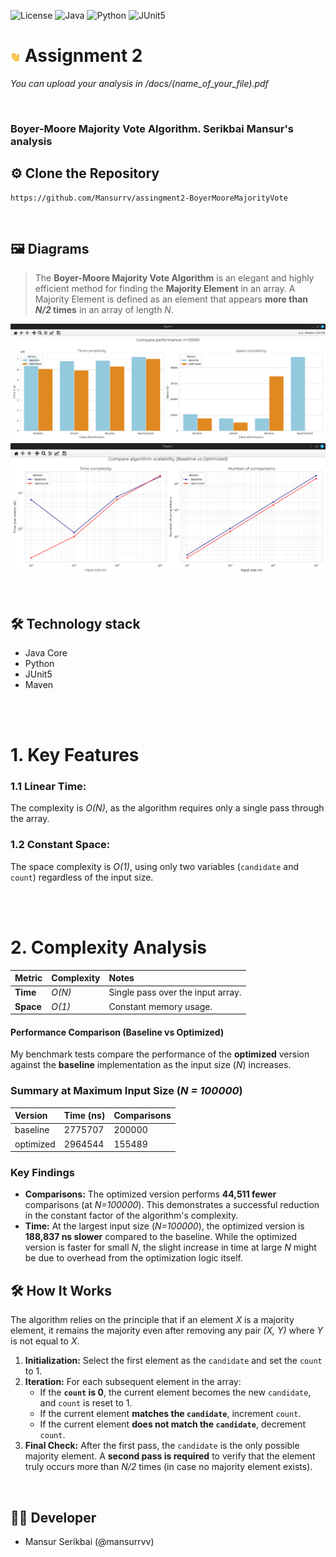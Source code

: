 ![License](https://img.shields.io/badge/java-green)
![Java](https://img.shields.io/badge/maven-blue)
![Python](https://img.shields.io/badge/python-yellow)
![JUnit5](https://img.shields.io/badge/JUnit5-red)


# ![gif](https://github.com/Readme-Workflows/Readme-Icons/blob/main/icons/gifs/wave.gif) Assignment 2
_You can upload your analysis in /docs/(name_of_your_file).pdf_

<br>

### Boyer-Moore Majority Vote Algorithm. Serikbai Mansur's analysis

## ⚙️ Clone the Repository

```
https://github.com/Mansurrv/assingment2-BoyerMooreMajorityVote
```

<br>

## 🖼 Diagrams
>The **Boyer-Moore Majority Vote Algorithm** is an elegant and highly efficient method for finding the **Majority Element** in an array. A Majority Element is defined as an element that appears **more than _N/2_ times** in an array of length _N_.

![Algorithms](docs/performance-plots/compare_performance.png)
![Algorithms](docs/performance-plots/compare_algorithm_scalibility.png)


<br>

## 🛠 Technology stack
- Java Core
- Python
- JUnit5
- Maven

<br>
<br>

# 1. Key Features

### 1.1 **Linear Time:**

The complexity is _O(N)_, as the algorithm requires only a single pass through the array.

### 1.2 **Constant Space:**

The space complexity is _O(1)_, using only two variables (`candidate` and `count`) regardless of the input size.

<br>
<br>

# 2. Complexity Analysis

| Metric | Complexity | Notes |
| :--- |:-----------| :--- |
| **Time** | _O(N)_     | Single pass over the input array. |
| **Space** | _O(1)_     | Constant memory usage. |

#### Performance Comparison (Baseline vs Optimized)

My benchmark tests compare the performance of the **optimized** version against the **baseline** implementation as the input size (_N_) increases.

### Summary at Maximum Input Size (_N = 100000_)

| Version | Time (ns) | Comparisons |
| :--- | :--- | :--- |
| baseline | 2775707 | 200000 |
| optimized | 2964544 | 155489 |

### Key Findings
* **Comparisons:** The optimized version performs **44,511 fewer** comparisons (at _N=100000_). This demonstrates a successful reduction in the constant factor of the algorithm's complexity.
* **Time:** At the largest input size (_N=100000_), the optimized version is **188,837 ns slower** compared to the baseline. While the optimized version is faster for small _N_, the slight increase in time at large $N$ might be due to overhead from the optimization logic itself.

## 🛠 How It Works
The algorithm relies on the principle that if an element _X_ is a majority element, it remains the majority even after removing any pair _(X, Y)_ where _Y_ is not equal to _X_.

1.  **Initialization:** Select the first element as the `candidate` and set the `count` to 1.
2.  **Iteration:** For each subsequent element in the array:
    * If the **`count` is 0**, the current element becomes the new `candidate`, and `count` is reset to 1.
    * If the current element **matches the `candidate`**, increment `count`.
    * If the current element **does not match the `candidate`**, decrement `count`.
3.  **Final Check:** After the first pass, the `candidate` is the only possible majority element. A **second pass is required** to verify that the element truly occurs more than _N/2_ times (in case no majority element exists).

<br>

## 👨‍💻 Developer
- Mansur Serikbai (@mansurrvv)
